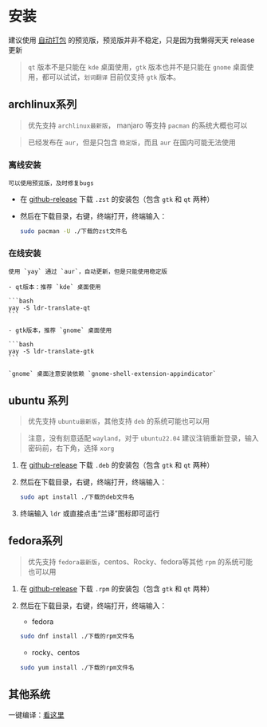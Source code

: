 
# 安装

建议使用 [自动打包](https://github.com/yuhldr/ldr-translate/releases/tag/%E8%87%AA%E5%8A%A8%E6%89%93%E5%8C%85) 的预览版，预览版并非不稳定，只是因为我懒得天天 release 更新

> `qt` 版本不是只能在 `kde` 桌面使用，`gtk` 版本也并不是只能在 `gnome` 桌面使用，都可以试试，`划词翻译` 目前仅支持 `gtk` 版本。

## archlinux系列

> 优先支持 `archlinux最新版`， manjaro 等支持 `pacman` 的系统大概也可以

> 已经发布在 `aur`，但是只包含 `稳定版`，而且 `aur` 在国内可能无法使用

### 离线安装

    可以使用预览版，及时修复bugs

- 在 [github-release](https://github.com/yuhldr/ldr-translate/releases/) 下载 `.zst` 的安装包（包含 `gtk` 和 `qt` 两种）
- 然后在下载目录，右键，终端打开，终端输入：

    ```bash
    sudo pacman -U ./下载的zst文件名
    ```

### 在线安装

    使用 `yay` 通过 `aur`，自动更新，但是只能使用稳定版

    - qt版本：推荐 `kde` 桌面使用

    ```bash
    yay -S ldr-translate-qt
    ```

    - gtk版本，推荐 `gnome` 桌面使用

    ```bash
    yay -S ldr-translate-gtk
    ```

    `gnome` 桌面注意安装依赖 `gnome-shell-extension-appindicator`


## ubuntu 系列

> 优先支持 `ubuntu最新版`，其他支持 `deb` 的系统可能也可以用

> 注意，没有刻意适配 `wayland`，对于 `ubuntu22.04` 建议注销重新登录，输入密码前，右下角，选择 `xorg`

1. 在 [github-release](https://github.com/yuhldr/ldr-translate/releases/) 下载 `.deb` 的安装包（包含 `gtk` 和 `qt` 两种）

2. 然后在下载目录，右键，终端打开，终端输入：

    ```bash
    sudo apt install ./下载的deb文件名
    ```

3. 终端输入 `ldr` 或直接点击“兰译”图标即可运行

## fedora系列

> 优先支持 `fedora最新版`，centos、Rocky、fedora等其他 `rpm` 的系统可能也可以用

1. 在 [github-release](https://github.com/yuhldr/ldr-translate/releases/) 下载 `.rpm` 的安装包（包含 `gtk` 和 `qt` 两种）

2. 然后在下载目录，右键，终端打开，终端输入：

    - fedora

    ```bash
    sudo dnf install ./下载的rpm文件名
    ```
    - rocky、centos

    ```bash
    sudo yum install ./下载的rpm文件名
    ```


## 其他系统

一键编译：[看这里](md/build.md)
